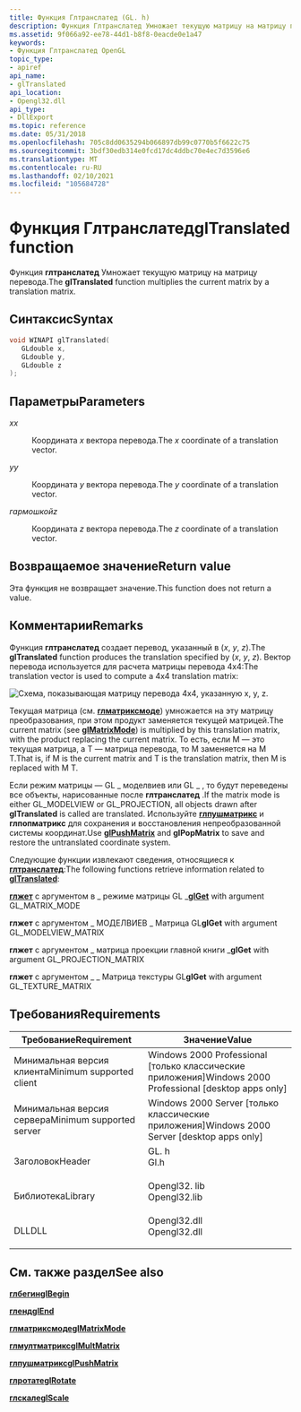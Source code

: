 ```yaml
---
title: Функция Глтранслатед (GL. h)
description: Функция Глтранслатед Умножает текущую матрицу на матрицу перевода.
ms.assetid: 9f066a92-ee78-44d1-b8f8-0eacde0e1a47
keywords:
- Функция Глтранслатед OpenGL
topic_type:
- apiref
api_name:
- glTranslated
api_location:
- Opengl32.dll
api_type:
- DllExport
ms.topic: reference
ms.date: 05/31/2018
ms.openlocfilehash: 705c8dd0635294b066897db99c0770b5f6622c75
ms.sourcegitcommit: 3bdf30edb314e0fcd17dc4ddbc70e4ec7d3596e6
ms.translationtype: MT
ms.contentlocale: ru-RU
ms.lasthandoff: 02/10/2021
ms.locfileid: "105684728"
---
```

# <a name="gltranslated-function"></a><span data-ttu-id="94992-104">Функция Глтранслатед</span><span class="sxs-lookup"><span data-stu-id="94992-104">glTranslated function</span></span>

<span data-ttu-id="94992-105">Функция **глтранслатед** Умножает текущую матрицу на матрицу перевода.</span><span class="sxs-lookup"><span data-stu-id="94992-105">The **glTranslated** function multiplies the current matrix by a translation matrix.</span></span>

## <a name="syntax"></a><span data-ttu-id="94992-106">Синтаксис</span><span class="sxs-lookup"><span data-stu-id="94992-106">Syntax</span></span>


```C++
void WINAPI glTranslated(
   GLdouble x,
   GLdouble y,
   GLdouble z
);
```



## <a name="parameters"></a><span data-ttu-id="94992-107">Параметры</span><span class="sxs-lookup"><span data-stu-id="94992-107">Parameters</span></span>

<dl> <dt>

<span data-ttu-id="94992-108">*x*</span><span class="sxs-lookup"><span data-stu-id="94992-108">*x*</span></span> 
</dt> <dd>

<span data-ttu-id="94992-109">Координата *x* вектора перевода.</span><span class="sxs-lookup"><span data-stu-id="94992-109">The *x* coordinate of a translation vector.</span></span>

</dd> <dt>

<span data-ttu-id="94992-110">*y*</span><span class="sxs-lookup"><span data-stu-id="94992-110">*y*</span></span> 
</dt> <dd>

<span data-ttu-id="94992-111">Координата *y* вектора перевода.</span><span class="sxs-lookup"><span data-stu-id="94992-111">The *y* coordinate of a translation vector.</span></span>

</dd> <dt>

<span data-ttu-id="94992-112">*гармошкой*</span><span class="sxs-lookup"><span data-stu-id="94992-112">*z*</span></span> 
</dt> <dd>

<span data-ttu-id="94992-113">Координата *z* вектора перевода.</span><span class="sxs-lookup"><span data-stu-id="94992-113">The *z* coordinate of a translation vector.</span></span>

</dd> </dl>

## <a name="return-value"></a><span data-ttu-id="94992-114">Возвращаемое значение</span><span class="sxs-lookup"><span data-stu-id="94992-114">Return value</span></span>

<span data-ttu-id="94992-115">Эта функция не возвращает значение.</span><span class="sxs-lookup"><span data-stu-id="94992-115">This function does not return a value.</span></span>

## <a name="remarks"></a><span data-ttu-id="94992-116">Комментарии</span><span class="sxs-lookup"><span data-stu-id="94992-116">Remarks</span></span>

<span data-ttu-id="94992-117">Функция **глтранслатед** создает перевод, указанный в (*x*, *y*, *z*).</span><span class="sxs-lookup"><span data-stu-id="94992-117">The **glTranslated** function produces the translation specified by (*x*, *y*, *z*).</span></span> <span data-ttu-id="94992-118">Вектор перевода используется для расчета матрицы перевода 4x4:</span><span class="sxs-lookup"><span data-stu-id="94992-118">The translation vector is used to compute a 4x4 translation matrix:</span></span>

![Схема, показывающая матрицу перевода 4x4, указанную x, y, z.](images/trans01.png)

<span data-ttu-id="94992-120">Текущая матрица (см. [**глматриксмоде**](glmatrixmode.md)) умножается на эту матрицу преобразования, при этом продукт заменяется текущей матрицей.</span><span class="sxs-lookup"><span data-stu-id="94992-120">The current matrix (see [**glMatrixMode**](glmatrixmode.md)) is multiplied by this translation matrix, with the product replacing the current matrix.</span></span> <span data-ttu-id="94992-121">То есть, если M — это текущая матрица, а T — матрица перевода, то M заменяется на M T.</span><span class="sxs-lookup"><span data-stu-id="94992-121">That is, if M is the current matrix and T is the translation matrix, then M is replaced with M T.</span></span>

<span data-ttu-id="94992-122">Если режим матрицы — GL \_ моделвиев или GL \_ , то будут переведены все объекты, нарисованные после **глтранслатед** .</span><span class="sxs-lookup"><span data-stu-id="94992-122">If the matrix mode is either GL\_MODELVIEW or GL\_PROJECTION, all objects drawn after **glTranslated** is called are translated.</span></span> <span data-ttu-id="94992-123">Используйте [**глпушматрикс**](glpushmatrix.md) и **глпопматрикс** для сохранения и восстановления непреобразованной системы координат.</span><span class="sxs-lookup"><span data-stu-id="94992-123">Use [**glPushMatrix**](glpushmatrix.md) and **glPopMatrix** to save and restore the untranslated coordinate system.</span></span>

<span data-ttu-id="94992-124">Следующие функции извлекают сведения, относящиеся к [**глтранслатед**](gltranslate.md):</span><span class="sxs-lookup"><span data-stu-id="94992-124">The following functions retrieve information related to [**glTranslated**](gltranslate.md):</span></span>

<span data-ttu-id="94992-125">[**глжет**](glgetbooleanv--glgetdoublev--glgetfloatv--glgetintegerv.md) с аргументом в \_ режиме матрицы GL \_</span><span class="sxs-lookup"><span data-stu-id="94992-125">[**glGet**](glgetbooleanv--glgetdoublev--glgetfloatv--glgetintegerv.md) with argument GL\_MATRIX\_MODE</span></span>

<span data-ttu-id="94992-126">**глжет** с аргументом \_ МОДЕЛВИЕВ \_ Матрица GL</span><span class="sxs-lookup"><span data-stu-id="94992-126">**glGet** with argument GL\_MODELVIEW\_MATRIX</span></span>

<span data-ttu-id="94992-127">**глжет** с аргументом \_ матрица проекции главной книги \_</span><span class="sxs-lookup"><span data-stu-id="94992-127">**glGet** with argument GL\_PROJECTION\_MATRIX</span></span>

<span data-ttu-id="94992-128">**глжет** с аргументом \_ \_ Матрица текстуры GL</span><span class="sxs-lookup"><span data-stu-id="94992-128">**glGet** with argument GL\_TEXTURE\_MATRIX</span></span>

## <a name="requirements"></a><span data-ttu-id="94992-129">Требования</span><span class="sxs-lookup"><span data-stu-id="94992-129">Requirements</span></span>



| <span data-ttu-id="94992-130">Требование</span><span class="sxs-lookup"><span data-stu-id="94992-130">Requirement</span></span> | <span data-ttu-id="94992-131">Значение</span><span class="sxs-lookup"><span data-stu-id="94992-131">Value</span></span> |
|-------------------------------------|-----------------------------------------------------------------------------------------|
| <span data-ttu-id="94992-132">Минимальная версия клиента</span><span class="sxs-lookup"><span data-stu-id="94992-132">Minimum supported client</span></span><br/> | <span data-ttu-id="94992-133">Windows 2000 Professional \[только классические приложения\]</span><span class="sxs-lookup"><span data-stu-id="94992-133">Windows 2000 Professional \[desktop apps only\]</span></span><br/>                              |
| <span data-ttu-id="94992-134">Минимальная версия сервера</span><span class="sxs-lookup"><span data-stu-id="94992-134">Minimum supported server</span></span><br/> | <span data-ttu-id="94992-135">Windows 2000 Server \[только классические приложения\]</span><span class="sxs-lookup"><span data-stu-id="94992-135">Windows 2000 Server \[desktop apps only\]</span></span><br/>                                    |
| <span data-ttu-id="94992-136">Заголовок</span><span class="sxs-lookup"><span data-stu-id="94992-136">Header</span></span><br/>                   | <dl> <span data-ttu-id="94992-137"><dt>GL. h</dt></span><span class="sxs-lookup"><span data-stu-id="94992-137"><dt>Gl.h</dt></span></span> </dl>         |
| <span data-ttu-id="94992-138">Библиотека</span><span class="sxs-lookup"><span data-stu-id="94992-138">Library</span></span><br/>                  | <dl> <span data-ttu-id="94992-139"><dt>Opengl32. lib</dt></span><span class="sxs-lookup"><span data-stu-id="94992-139"><dt>Opengl32.lib</dt></span></span> </dl> |
| <span data-ttu-id="94992-140">DLL</span><span class="sxs-lookup"><span data-stu-id="94992-140">DLL</span></span><br/>                      | <dl> <span data-ttu-id="94992-141"><dt>Opengl32.dll</dt></span><span class="sxs-lookup"><span data-stu-id="94992-141"><dt>Opengl32.dll</dt></span></span> </dl> |



## <a name="see-also"></a><span data-ttu-id="94992-142">См. также раздел</span><span class="sxs-lookup"><span data-stu-id="94992-142">See also</span></span>

<dl> <dt>

[<span data-ttu-id="94992-143">**глбегин**</span><span class="sxs-lookup"><span data-stu-id="94992-143">**glBegin**</span></span>](glbegin.md)
</dt> <dt>

[<span data-ttu-id="94992-144">**гленд**</span><span class="sxs-lookup"><span data-stu-id="94992-144">**glEnd**</span></span>](glend.md)
</dt> <dt>

[<span data-ttu-id="94992-145">**глматриксмоде**</span><span class="sxs-lookup"><span data-stu-id="94992-145">**glMatrixMode**</span></span>](glmatrixmode.md)
</dt> <dt>

[<span data-ttu-id="94992-146">**глмултматрикс**</span><span class="sxs-lookup"><span data-stu-id="94992-146">**glMultMatrix**</span></span>](glmultmatrix.md)
</dt> <dt>

[<span data-ttu-id="94992-147">**глпушматрикс**</span><span class="sxs-lookup"><span data-stu-id="94992-147">**glPushMatrix**</span></span>](glpushmatrix.md)
</dt> <dt>

[<span data-ttu-id="94992-148">**глротате**</span><span class="sxs-lookup"><span data-stu-id="94992-148">**glRotate**</span></span>](glrotate.md)
</dt> <dt>

[<span data-ttu-id="94992-149">**глскале**</span><span class="sxs-lookup"><span data-stu-id="94992-149">**glScale**</span></span>](glscale.md)
</dt> </dl>

 

 





